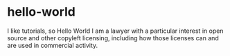# hello-world
I like tutorials, so Hello World
I am a lawyer with a particular interest in open source and other copyleft licensing, including how those licenses can and are used in commercial activity.
